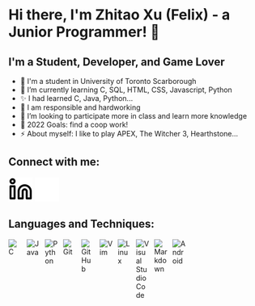 # Hi there, I'm Zhitao Xu (Felix) - a Junior Programmer! 👋 

## I'm a Student, Developer, and Game Lover

- 🔭 I'm a student in University of Toronto Scarborough
- 🌱 I’m currently learning C, SQL, HTML, CSS, Javascript, Python
- ✨ I had learned C, Java, Python...
- 🚀 I am responsible and hardworking
- 👯 I’m looking to participate more in class and learn more knowledge
- 🥅 2022 Goals: find a coop work!
- ⚡ About myself: I like to play APEX, The Witcher 3, Hearthstone...


## Connect with me:

[![website](./img/linkedin-light.svg)](https://www.linkedin.com/in/zhitao-xu-8a9a9a229/)
[![website](./img/linkedin-dark.svg)](https://www.linkedin.com/in/zhitao-xu-8a9a9a229/)
&nbsp;&nbsp;

## Languages and Techniques:

<img align="left" alt="C" width="26px" src="https://cdn.jsdelivr.net/gh/devicons/devicon/icons/c/c-original.svg" style="padding-right:10px;" />
<img align="left" alt="Java" width="26px" src="https://cdn.jsdelivr.net/gh/devicons/devicon/icons/java/java-original.svg" style="padding-right:10px;" />
<img align="left" alt="Python" width="26px" src="https://cdn.jsdelivr.net/gh/devicons/devicon/icons/python/python-original.svg" style="padding-right:10px;" />
<img align="left" alt="Git" width="26px" src="https://cdn.jsdelivr.net/gh/devicons/devicon/icons/git/git-original.svg" style="padding-right:10px;" />
<img align="left" alt="GitHub" width="26px" src="https://user-images.githubusercontent.com/3369400/139447912-e0f43f33-6d9f-45f8-be46-2df5bbc91289.png" style="padding-right:10px;" />
<img align="left" alt="Vim" width="26px" src="https://cdn.jsdelivr.net/gh/devicons/devicon/icons/vim/vim-original.svg" style="padding-right:10px;" />
<img align="left" alt="Linux" width="26px" src="https://cdn.jsdelivr.net/gh/devicons/devicon/icons/linux/linux-original.svg" style="padding-right:10px;" />
<img align="left" alt="Visual Studio Code" width="26px" src="https://cdn.jsdelivr.net/gh/devicons/devicon/icons/vscode/vscode-original.svg" style="padding-right:10px;" />
<img align="left" alt="Markdown" width="26px" src="https://cdn.jsdelivr.net/gh/devicons/devicon/icons/markdown/markdown-original.svg" style="padding-right:10px;" />
<img align="left" alt="Android" width="26px" src="https://cdn.jsdelivr.net/gh/devicons/devicon/icons/android/android-original.svg" style="padding-right:10px;" />



<br />
<br />
